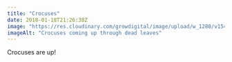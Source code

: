 ```yaml
---
title: "Crocuses"
date: 2018-01-18T21:26:38Z
image: "https://res.cloudinary.com/growdigital/image/upload/w_1280/v1544048679/crocus-39731768092.jpg"
imageAlt: "Crocuses coming up through dead leaves"
---
```


Crocuses are up!
